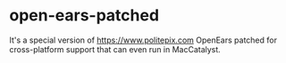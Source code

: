 # open-ears-patched

It's a special version of https://www.politepix.com OpenEars patched for cross-platform support that can even run in MacCatalyst.
